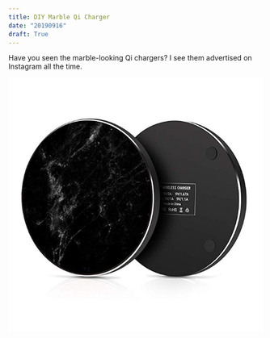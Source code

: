 ```yaml
---
title: DIY Marble Qi Charger
date: "20190916"
draft: True
---
```


Have you seen the marble-looking Qi chargers? I see them advertised on Instagram
all the time.

![Qi charger](qi-charger-1.png)
